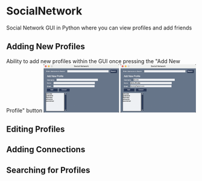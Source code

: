 # SocialNetwork
Social Network GUI in Python where you can view profiles and add friends


## Adding New Profiles
Ability to add new profiles within the GUI once pressing the "Add New Profile" button
<img src="images/addNew.png" width="200">
<img src="images/addNew2.png" width="200">

## Editing Profiles

## Adding Connections

## Searching for Profiles
